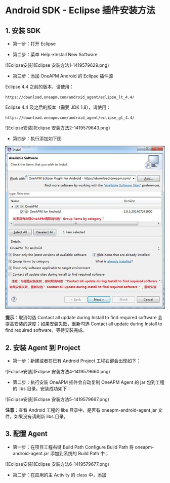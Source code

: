 # Android SDK - Eclipse 插件安装方法

## 1. 安装 SDK


* 第一步：打开 Eclipse

* 第二步：菜单 Help->Install New Software

![Eclipse安装](Eclipse 安装方法1-1419579629.png)

* 第三步：添加 OneAPM Android 的 Eclipse 插件源

Eclipse 4.4 之前的版本，请使用：

`https://download.oneapm.com/android_agent/eclipse_lt_4.4/`

Eclipse 4.4 及之后的版本（需要 JDK 1.8），请使用：

`https://download.oneapm.com/android_agent/eclipse_gt_4.4/`

![Eclipse安装](Eclipse 安装方法2-1419579643.png)

* 第四步：执行添加如下图

![Eclipse安装](QQͼƬ20150729174216.jpg)

**提示**：取消勾选 Contact all update during Install to find required software 会提高安装的速度；如果安装失败，重新勾选 Contact all update during Install to find required software，等待安装完成。

## 2. 安装 Agent 到 Project

* 第一步：新建或者在已有 Android Project 工程右键会出现如下：
 
![Eclipse安装](Eclipse 安装方法4-1419579660.png)

* 第二步：执行安装 OneAPM 插件会自动复制 OneAPM Agent 的 jar 包到工程的 libs 目录。安装成功如下：

![Eclipse安装](Eclipse 安装方法5-1419579667.png)

**注意**：查看 Android 工程的 libs 目录中，是否有 oneapm-android-agent.jar 文件，如果没有请刷新 libs 目录。

## 3. 配置 Agent

* 第一步：在项目工程右键 Build Path Configure Build Path 将 oneapm-android-agent.jar 添加到系统的 Build Path 中；

![Eclipse安装](Eclipse 安装方法6-1419579677.png)

* 第二步：在应用的主 Activity 的 class 中，添加














